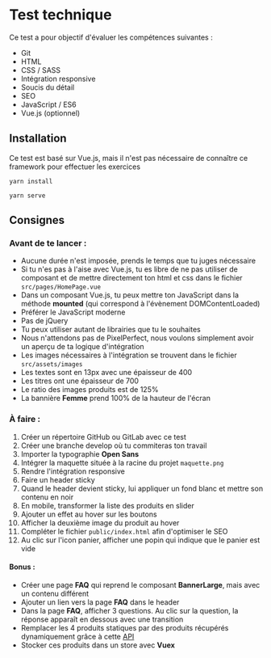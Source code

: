 # Test technique

Ce test a pour objectif d'évaluer les compétences suivantes :

- Git
- HTML
- CSS / SASS
- Intégration responsive
- Soucis du détail
- SEO
- JavaScript / ES6
- Vue.js (optionnel)

## Installation

Ce test est basé sur Vue.js, mais il n'est pas nécessaire de connaître ce framework pour effectuer les exercices

```
yarn install
```

```
yarn serve
```

## Consignes

### Avant de te lancer :

- Aucune durée n'est imposée, prends le temps que tu juges nécessaire
- Si tu n'es pas à l'aise avec Vue.js, tu es libre de ne pas utiliser de composant et de mettre directement ton html et css dans le fichier `src/pages/HomePage.vue`
- Dans un composant Vue.js, tu peux mettre ton JavaScript dans la méthode **mounted** (qui correspond à l'évènement DOMContentLoaded)
- Préférer le JavaScript moderne 
- Pas de jQuery
- Tu peux utiliser autant de librairies que tu le souhaites
- Nous n'attendons pas de PixelPerfect, nous voulons simplement avoir un aperçu de ta logique d'intégration
- Les images nécessaires à l'intégration se trouvent dans le fichier `src/assets/images`
- Les textes sont en 13px avec une épaisseur de 400
- Les titres ont une épaisseur de 700
- Le ratio des images produits est de 125%
- La bannière **Femme** prend 100% de la hauteur de l'écran

### À faire :

1. Créer un répertoire GitHub ou GitLab avec ce test
2. Créer une branche develop où tu commiteras ton travail
3. Importer la typographie **Open Sans**
4. Intégrer la maquette située à la racine du projet `maquette.png`
5. Rendre l'intégration responsive
6. Faire un header sticky
7. Quand le header devient sticky, lui appliquer un fond blanc et mettre son contenu en noir
8. En mobile, transformer la liste des produits en slider
9. Ajouter un effet au hover sur les boutons
10. Afficher la deuxième image du produit au hover 
11. Compléter le fichier `public/index.html` afin d'optimiser le SEO
12. Au clic sur l'icon panier, afficher une popin qui indique que le panier est vide

#### Bonus :

- Créer une page **FAQ** qui reprend le composant **BannerLarge**, mais avec un contenu différent
- Ajouter un lien vers la page **FAQ** dans le header
- Dans la page **FAQ**, afficher 3 questions. Au clic sur la question, la réponse apparaît en dessous avec une transition
- Remplacer les 4 produits statiques par des produits récupérés dynamiquement grâce à cette [API](https://fakestoreapi.com/)
- Stocker ces produits dans un store avec **Vuex**